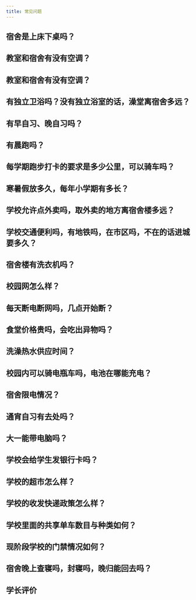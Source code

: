 ```yaml
---
title: 常见问题
---
```

## 宿舍是上床下桌吗？

## 教室和宿舍有没有空调？

## 教室和宿舍有没有空调？

## 有独立卫浴吗？没有独立浴室的话，澡堂离宿舍多远？

## 有早自习、晚自习吗？

## 有晨跑吗？

## 每学期跑步打卡的要求是多少公里，可以骑车吗？

## 寒暑假放多久，每年小学期有多长？

## 学校允许点外卖吗，取外卖的地方离宿舍楼多远？

## 学校交通便利吗，有地铁吗，在市区吗，不在的话进城要多久？

## 宿舍楼有洗衣机吗？

## 校园网怎么样？

## 每天断电断网吗，几点开始断？

## 食堂价格贵吗，会吃出异物吗？

## 洗澡热水供应时间？

## 校园内可以骑电瓶车吗，电池在哪能充电？

## 宿舍限电情况？

## 通宵自习有去处吗？

## 大一能带电脑吗？

## 学校会给学生发银行卡吗？

## 学校的超市怎么样？

## 学校的收发快递政策怎么样？

## 学校里面的共享单车数目与种类如何？

## 现阶段学校的门禁情况如何？

## 宿舍晚上查寝吗，封寝吗，晚归能回去吗？

## 学长评价